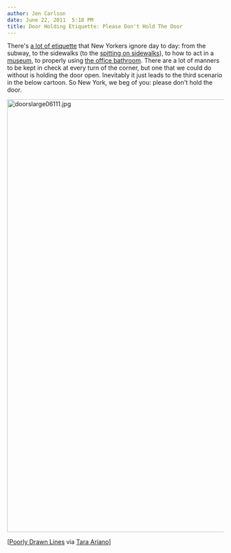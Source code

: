 ```yaml
---
author: Jen Carlson
date: June 22, 2011  5:18 PM
title: Door Holding Etiquette: Please Don't Hold The Door
---
```


<p>There&apos;s <a href="https://web.archive.org/web/20110623141812/http://gothamist.com/2011/05/10/its_national_etiquette_week_be_nice.php">a lot of etiquette</a> that New Yorkers ignore day to day: from the subway, to the sidewalks (to the <a href="https://web.archive.org/web/20110623141812/http://gothamist.com/2011/05/17/lets_bring_back_these_anti-spitting.php">spitting on sidewalks</a>), to how to act in a <a href="https://web.archive.org/web/20110623141812/http://gothamist.com/2011/05/12/its_still_national_etiquette_week_h.php">museum</a>, to properly using <a href="https://web.archive.org/web/20110623141812/http://gothamist.com/2011/05/13/its_still_national_etiquette_week_h_1.php">the office bathroom</a>. There are a lot of manners to be kept in check at every turn of the corner, but one that we could do without is holding the door open. Inevitably it just leads to the third scenario in the below cartoon. So New York, we beg of you: please don&apos;t hold the door.</p>

<p><span class="mt-enclosure mt-enclosure-image" style="display: inline;"> <img alt="doorslarge06111.jpg" src="https://web.archive.org/web/20110623141812im_/http://gothamist.com/attachments/arts_jen/doorslarge06111.jpg" width="640" height="1004" class="image-none"> </span> </p>

<p>[<a href="https://web.archive.org/web/20110623141812/http://poorlydrawnlines.com/">Poorly Drawn Lines</a> via <a href="https://web.archive.org/web/20110623141812/https://twitter.com/#!/taraariano">Tara Ariano</a>]</p>